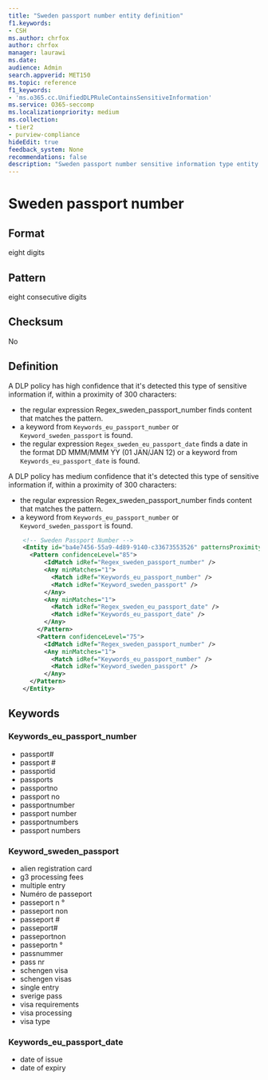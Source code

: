 ```yaml
---
title: "Sweden passport number entity definition"
f1.keywords:
- CSH
ms.author: chrfox
author: chrfox
manager: laurawi
ms.date:
audience: Admin
search.appverid: MET150
ms.topic: reference
f1_keywords:
- 'ms.o365.cc.UnifiedDLPRuleContainsSensitiveInformation'
ms.service: O365-seccomp
ms.localizationpriority: medium
ms.collection:
- tier2
- purview-compliance
hideEdit: true
feedback_system: None
recommendations: false
description: "Sweden passport number sensitive information type entity definition."
---
```


# Sweden passport number

## Format

eight digits

## Pattern

eight consecutive digits

## Checksum

No

## Definition

A DLP policy has high confidence that it's detected this type of sensitive information if, within a proximity of 300 characters:

- the regular expression Regex_sweden_passport_number finds content that matches the pattern.
- a keyword from `Keywords_eu_passport_number` or `Keyword_sweden_passport` is found.
- the regular expression `Regex_sweden_eu_passport_date` finds a date in the format DD MMM/MMM YY (01 JAN/JAN 12) or a keyword from `Keywords_eu_passport_date` is found.

A DLP policy has medium confidence that it's detected this type of sensitive information if, within a proximity of 300 characters:

- the regular expression Regex_sweden_passport_number finds content that matches the pattern.
- a keyword from `Keywords_eu_passport_number` or `Keyword_sweden_passport` is found.

```xml
    <!-- Sweden Passport Number -->
    <Entity id="ba4e7456-55a9-4d89-9140-c33673553526" patternsProximity="300" recommendedConfidence="75">
      <Pattern confidenceLevel="85">
          <IdMatch idRef="Regex_sweden_passport_number" />
          <Any minMatches="1">
            <Match idRef="Keywords_eu_passport_number" />
            <Match idRef="Keyword_sweden_passport" />
          </Any>
          <Any minMatches="1">
            <Match idRef="Regex_sweden_eu_passport_date" />
            <Match idRef="Keywords_eu_passport_date" />
          </Any>
        </Pattern>
        <Pattern confidenceLevel="75">
          <IdMatch idRef="Regex_sweden_passport_number" />
          <Any minMatches="1">
            <Match idRef="Keywords_eu_passport_number" />
            <Match idRef="Keyword_sweden_passport" />
          </Any>
      </Pattern>
    </Entity>
```

## Keywords

### Keywords_eu_passport_number

- passport#
- passport #
- passportid
- passports
- passportno
- passport no
- passportnumber
- passport number
- passportnumbers
- passport numbers

### Keyword_sweden_passport

- alien registration card
- g3 processing fees
- multiple entry
- Numéro de passeport
- passeport n °
- passeport non
- passeport #
- passeport#
- passeportnon
- passeportn °
- passnummer
- pass nr
- schengen visa
- schengen visas
- single entry
- sverige pass
- visa requirements
- visa processing
- visa type

### Keywords_eu_passport_date

- date of issue
- date of expiry